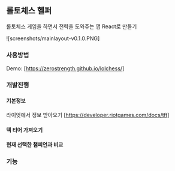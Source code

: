 ## 롤토체스 헬퍼

롤토체스 게임을 하면서 전략을 도와주는 앱 React로 만들기

![screenshots/mainlayout-v0.1.0.PNG]

### 사용방법

Demo: [https://zerostrength.github.io/lolchess/]

### 개발진행

#### 기본정보

라이엇에서 정보 받아오기 [https://developer.riotgames.com/docs/tft]

#### 덱 티어 가져오기

#### 현재 선택한 챔피언과 비교

### 기능
